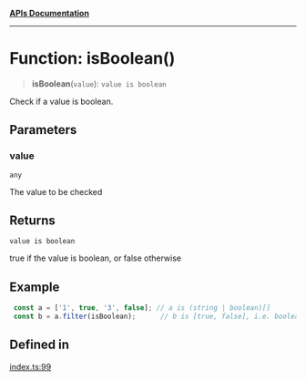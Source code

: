 [**APIs Documentation**](../README.md)

***

# Function: isBoolean()

> **isBoolean**(`value`): `value is boolean`

Check if a value is boolean.

## Parameters

### value

`any`

The value to be checked

## Returns

`value is boolean`

true if the value is boolean, or false otherwise

## Example

```ts
 const a = ['1', true, '3', false]; // a is (string | boolean)[]
 const b = a.filter(isBoolean);      // b is [true, false], i.e. boolean[]
```

## Defined in

[index.ts:99](https://github.com/daidodo/condition/blob/b31130d86c9a53501789e496fa7e9513e735b40b/src/index.ts#L99)
